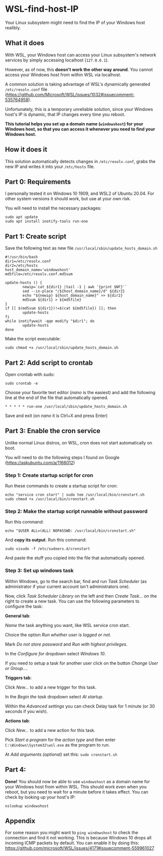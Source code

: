 # WSL-find-host-IP
Your Linux subsystem might need to find the IP of your Windows host realibly.

## What it does
With WSL, your Windows host can access your Linux subsystem's network services by simply accessing localhost (`127.0.0.1`).

However, as of now, this **doesn't work the other way around**. You cannot access your Windows host from within WSL via localhost.

A common solution is taking advantage of WSL's dynamically generated `/etc/resolv.conf` file (https://github.com/Microsoft/WSL/issues/1032#issuecomment-535764958).

Unfortunately, this is a temporary unreliable solution, since your Windows host's IP is dynamic, that IP changes every time you reboot.


**This tutorial helps you set up a domain name (`windowshost`) for your Windows host, so that you can access it whenever you need to find your Windows host.**

## How it does it
This solution automatically detects changes in `/etc/resolv.conf`, grabs the new IP and writes it into your `/etc/hosts` file.

## Part 0: Requirements
I personally tested it on Windows 10 1909, and WSL2 of Ubuntu 20.04.
For other system versions it should work, but use at your own risk.

You will need to install the necessary packages:
```
sudo apt update
sudo apt install inotify-tools run-one
```

## Part 1: Create script
Save the following text as new file `/usr/local/sbin/update_hosts_domain.sh`
```
#!/usr/bin/bash
dir1=/etc/resolv.conf
dir2=/etc/hosts
host_domain_name='windowshost'
md5file=/etc/resolv.conf.md5sum

update-hosts () {
        newip=`cat ${dir1} |tail -1 | awk '{print $NF}'`
        sed --in-place "/${host_domain_name}/d" ${dir2}
        echo "${newip} ${host_domain_name}" >> ${dir2}
        md5sum ${dir1} > ${md5file}
}
if [[ $(md5sum ${dir1})!=$(cat ${md5file}) ]]; then
        update-hosts
fi
while inotifywait -qqe modify "$dir1"; do
        update-hosts
done
```

Make the script executable:
```
sudo chmod +x /usr/local/sbin/update_hosts_domain.sh
```


## Part 2: Add script to crontab
Open crontab with sudo:
```
sudo crontab -e
```
Choose your favorite text editor (*nano* is the easiest) and add the following line at the end of the file that automatically opened.
```
* * * * * run-one /usr/local/sbin/update_hosts_domain.sh
```
Save and exit (on *nano* it is Ctrl+X and press Enter)

## Part 3: Enable the cron service
Unlike normal Linux distros, on WSL, cron does not start automatically on boot.

You will need to do the following steps I found on Google (https://askubuntu.com/a/1166012)

### Step 1: Create startup script for cron
Run these commands to create a startup script for cron:
```
echo "service cron start" | sudo tee /usr/local/bin/cronstart.sh
sudo chmod +x /usr/local/bin/cronstart.sh
```

### Step 2: Make the startup script runnable without password
Run this command:
```
echo "$USER ALL=(ALL) NOPASSWD: /usr/local/bin/cronstart.sh"
```
And **copy its output**.
Run this command:
```
sudo visudo -f /etc/sudoers.d/cronstart
```
And paste the stuff you copied into the file that automatically opened.

### Step 3: Set up windows task
Within Windows, go to the search bar, find and run *Task Scheduler* (as administrator if your current account isn't administrators one).

Now, click *Task Scheduler Library* on the left and then *Create Task…* on the right to create a new task. You can use the following parameters to configure the task:

**General tab**:

*Name* the task anything you want, like WSL service cron start.

Choice the option *Run whether user is logged or not*.

Mark *Do not store password* and *Run with highest privileges*.

In the *Configure for* dropdown select *Windows 10*.

If you need to setup a task for another user click on the button *Change User or Group....*

**Triggers tab**:

Click *New…* to add a new trigger for this task.

In the *Begin the task* dropdown select *At startup*.

Within the *Advanced settings* you can check Delay task for 1 minute (or 30 seconds if you wish).

**Actions tab**:

Click *New…* to add a new action for this task.

Pick *Start a program* for the *action type* and then enter `C:\Windows\System32\wsl.exe` as the program to run.

At *Add arguments (optional)* set this: `sudo cronstart.sh`

## Part 4:
**Done!**
You should now be able to use `windowshost` as a domain name for your Windows host from within WSL.
This should work even when you reboot, but you need to wait for a minute before it takes effect.
You can check by looking up your host's IP:
```
nslookup windowshost
```
## Appendix
For some reason you might want to `ping windowshost` to check the connection and find it not working.
This is because Windows 10 drops all incoming ICMP packets by default.
You can enable it by doing this: https://github.com/microsoft/WSL/issues/4171#issuecomment-559961027
